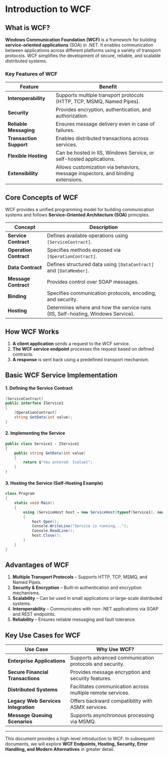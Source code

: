 # Introduction to WCF

## What is WCF?

**Windows Communication Foundation (WCF)** is a framework for building **service-oriented applications** (SOA) in .NET. It enables communication between applications across different platforms using a variety of transport protocols. WCF simplifies the development of secure, reliable, and scalable distributed systems.

### Key Features of WCF

| Feature                 | Benefit                                                                         |
| ----------------------- | ------------------------------------------------------------------------------- |
| **Interoperability**    | Supports multiple transport protocols (HTTP, TCP, MSMQ, Named Pipes).           |
| **Security**            | Provides encryption, authentication, and authorization.                         |
| **Reliable Messaging**  | Ensures message delivery even in case of failures.                              |
| **Transaction Support** | Enables distributed transactions across services.                               |
| **Flexible Hosting**    | Can be hosted in IIS, Windows Service, or self-hosted applications.             |
| **Extensibility**       | Allows customization via behaviors, message inspectors, and binding extensions. |

## Core Concepts of WCF

WCF provides a unified programming model for building communication systems and follows **Service-Oriented Architecture (SOA)** principles.

| Concept                | Description                                                                     |
| ---------------------- | ------------------------------------------------------------------------------- |
| **Service Contract**   | Defines available operations using `[ServiceContract]`.                         |
| **Operation Contract** | Specifies methods exposed via `[OperationContract]`.                            |
| **Data Contract**      | Defines structured data using `[DataContract]` and `[DataMember]`.              |
| **Message Contract**   | Provides control over SOAP messages.                                            |
| **Binding**            | Specifies communication protocols, encoding, and security.                      |
| **Hosting**            | Determines where and how the service runs (IIS, Self-hosting, Windows Service). |

## How WCF Works

1. **A client application** sends a request to the WCF service.
2. **The WCF service endpoint** processes the request based on defined contracts.
3. **A response** is sent back using a predefined transport mechanism.

## Basic WCF Service Implementation

#### 1. Defining the Service Contract

```csharp
[ServiceContract]
public interface IService1
{
    [OperationContract]
    string GetData(int value);
}
```

#### 2. Implementing the Service

```csharp
public class Service1 : IService1
{
    public string GetData(int value)
    {
        return $"You entered: {value}";
    }
}
```

#### 3. Hosting the Service (Self-Hosting Example)

```csharp
class Program
{
    static void Main()
    {
        using (ServiceHost host = new ServiceHost(typeof(Service1), new Uri("http://localhost:8080/Service1")))
        {
            host.Open();
            Console.WriteLine("Service is running...");
            Console.ReadLine();
            host.Close();
        }
    }
}
```

## Advantages of WCF

1. **Multiple Transport Protocols** – Supports HTTP, TCP, MSMQ, and Named Pipes.
2. **Security & Encryption** – Built-in authentication and encryption mechanisms.
3. **Scalability** – Can be used in small applications or large-scale distributed systems.
4. **Interoperability** – Communicates with non-.NET applications via SOAP and REST endpoints.
5. **Reliability** – Ensures reliable messaging and fault tolerance.

## Key Use Cases for WCF

| Use Case                            | Why Use WCF?                                               |
| ----------------------------------- | ---------------------------------------------------------- |
| **Enterprise Applications**         | Supports advanced communication protocols and security.    |
| **Secure Financial Transactions**   | Provides message encryption and security features.         |
| **Distributed Systems**             | Facilitates communication across multiple remote services. |
| **Legacy Web Services Integration** | Offers backward compatibility with ASMX services.          |
| **Message Queuing Scenarios**       | Supports asynchronous processing via MSMQ.                 |

---

This document provides a high-level introduction to WCF. In subsequent documents, we will explore **WCF Endpoints, Hosting, Security, Error Handling, and Modern Alternatives** in greater detail.
